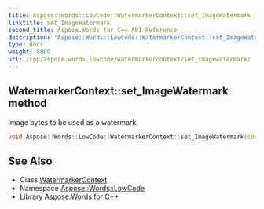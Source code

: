 ```yaml
---
title: Aspose::Words::LowCode::WatermarkerContext::set_ImageWatermark method
linktitle: set_ImageWatermark
second_title: Aspose.Words for C++ API Reference
description: 'Aspose::Words::LowCode::WatermarkerContext::set_ImageWatermark method. Image bytes to be used as a watermark in C++.'
type: docs
weight: 8000
url: /cpp/aspose.words.lowcode/watermarkercontext/set_imagewatermark/
---
```

## WatermarkerContext::set_ImageWatermark method


Image bytes to be used as a watermark.

```cpp
void Aspose::Words::LowCode::WatermarkerContext::set_ImageWatermark(const System::ArrayPtr<uint8_t> &value)
```

## See Also

* Class [WatermarkerContext](../)
* Namespace [Aspose::Words::LowCode](../../)
* Library [Aspose.Words for C++](../../../)
